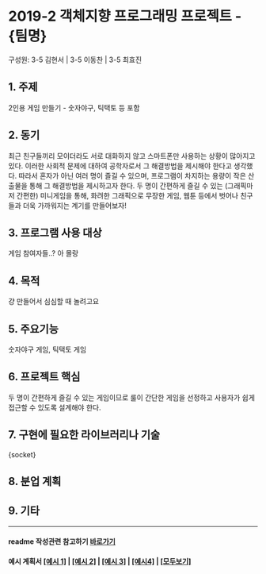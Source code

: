 # 2019-2 객체지향 프로그래밍 프로젝트 - **{팀명}**
구성원: 3-5 김현서 | 3-5 이동찬 | 3-5 최효진

## 1. 주제
2인용 게임 만들기 - 숫자야구, 틱택토 등 포함

## 2. 동기
최근 친구들끼리 모이더라도 서로 대화하지 않고 스마트폰만 사용하는 상황이 많아지고 있다. 이러한 사회적 문제에 대하여 공학자로서 그 해결방법을 제시해야 한다고 생각했다. 따라서 혼자가 아닌 여러 명이 즐길 수 있으며, 프로그램이 차지하는 용량이 작은 산출물을 통해 그 해결방법을 제시하고자 한다.
두 명이 간편하게 즐길 수 있는 (그래픽마저 간편한) 미니게임을 통해, 화려한 그래픽으로 무장한 게임, 웹툰 등에서 벗어나 친구들과 더욱 가까워지는 계기를 만들어보자!

## 3. 프로그램 사용 대상
게임 참여자들..? 아 몰랑

## 4. 목적
걍 만들어서 심심할 때 놀려고요

## 5. 주요기능
숫자야구 게임, 틱택토 게임

## 6. 프로젝트 핵심
두 명이 간편하게 즐길 수 있는 게임이므로 룰이 간단한 게임을 선정하고 사용자가 쉽게 접근할 수 있도록 설계해야 한다.

## 7. 구현에 필요한 라이브러리나 기술
{socket}

## 8. **분업 계획**


## 9. 기타

<hr>

#### readme 작성관련 참고하기 [바로가기](https://heropy.blog/2017/09/30/markdown/)

#### 예시 계획서 [[예시 1]](https://docs.google.com/document/d/1hcuGhTtmiTUxuBtr3O6ffrSMahKNhEj33woE02V-84U/edit?usp=sharing) | [[예시 2]](https://docs.google.com/document/d/1FmxTZvmrroOW4uZ34Xfyyk9ejrQNx6gtsB6k7zOvHYE/edit?usp=sharing) | [[예시 3]](https://github.com/goldmango328/2018-OOP-Python-Light) | [[예시4]](https://github.com/ssy05468/2018-OOP-Python-lightbulb) | [[모두보기]](https://github.com/kadragon/oop_project_ex/network/members)
